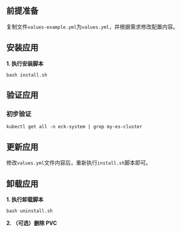 前提准备
---

复制文件`values-example.yml`为`values.yml`，并根据需求修改配置内容。

安装应用
---

**1. 执行安装脚本**

```shell
bash install.sh
```

验证应用
---

### 初步验证

```shell
kubectl get all -n eck-system | grep my-es-cluster
```

更新应用
---

修改`values.yml`文件内容后，重新执行`install.sh`脚本即可。

卸载应用
---

**1. 执行卸载脚本**

```shell
bash uninstall.sh
```

**2. （可选）删除 PVC**
